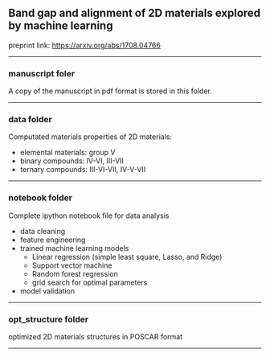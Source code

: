 ## Band gap and alignment of 2D materials explored by machine learning
preprint link: https://arxiv.org/abs/1708.04766
___
### manuscript foler
A copy of the manuscript in pdf format is stored in this folder.
___
### data folder
Computated materials properties of 2D materials:
- elemental materials: group V
- binary compounds: IV-VI, III-VII
- ternary compounds: III-VI-VII, IV-V-VII
___
### notebook folder
Complete ipython notebook file for data analysis
- data cleaning
- feature engineering
- trained machine learning models
  - Linear regression (simple least square, Lasso, and Ridge)
  - Support vector machine
  - Random forest regression
  - grid search for optimal parameters
- model validation
___
### opt_structure folder
optimized 2D materials structures in POSCAR format
___
